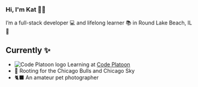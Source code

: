 ### Hi, I'm Kat 💁‍♀️
I’m a full-stack developer 💻 and lifelong learner 📚 in Round Lake Beach, IL 🌊


## Currently :sparkles:
- ![Code Platoon logo](https://user-images.githubusercontent.com/73550714/151720238-192ed3fb-b79f-4127-b8eb-fd46b553746d.png)  Learning at [Code Platoon](https://www.codeplatoon.org/)
- 🏀 Rooting for the Chicago Bulls and Chicago Sky
- 🐈‍⬛ An amateur pet photographer

<!-- ## Let's connect 📬
![Portfolio](https://user-images.githubusercontent.com/73550714/151720601-6ab6c5d0-bd10-4bab-af21-1824576fd7a8.png) [katarzyna-kw](https://katarzyna-kw.github.io/portfolio-website/)
[katarzyna.koch](mailto:katarzyna.koch@gmail.com?subject=[GitHub]%20Source%20Han%20Sans)
[@katarzyna-kw](https://www.linkedin.com/in/katarzyna-kw/)
 -->
<!--
**katarzyna-kw/katarzyna-kw** is a ✨ _special_ ✨ repository because its `README.md` (this file) appears on your GitHub profile.

Here are some ideas to get you started:

- 🔭 I’m currently working on ...
- 🌱 I’m currently learning ...
- 👯 I’m looking to collaborate on ...
- 🤔 I’m looking for help with ...
- 💬 Ask me about ...
- 📫 How to reach me: ...
- 😄 Pronouns: she/her
- ⚡ Fun fact: ...
-->
